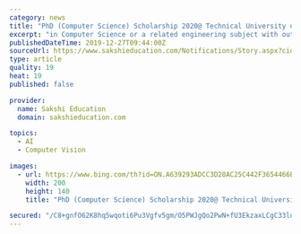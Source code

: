```yaml
---
category: news
title: "PhD (Computer Science) Scholarship 2020@ Technical University of Berlin, Germany"
excerpt: "in Computer Science or a related engineering subject with outstanding results excellent knowledge of and experience with computer vision, robotics, machine learning, control, object oriented programming and applied mathematics excellent written and spoken English skills; good command of German required; willingness to learn German is expected ..."
publishedDateTime: 2019-12-27T09:44:00Z
sourceUrl: https://www.sakshieducation.com/Notifications/Story.aspx?cid=54&sid=554&nid=253538
type: article
quality: 19
heat: 19
published: false

provider:
  name: Sakshi Education
  domain: sakshieducation.com

topics:
  - AI
  - Computer Vision

images:
  - url: https://www.bing.com/th?id=ON.A639293ADCC3D28AC25C442F3654466E
    width: 200
    height: 140
    title: "PhD (Computer Science) Scholarship 2020@ Technical University of Berlin, Germany"

secured: "/C8+gnfO62K8hq5wqoti6Pu3Vgfv5gm/O5PWJgQo2PwN+fU3EkzaxLCgC33lqI3YlllAwHA0bIxMxcyPtuM+x5T/gvw9jdIQZFs1WC2LmdGDJbBEuoU0vcG6hvDTehNkANRCKtiuZgkhsnaYtOhAO5tWOIEkmbqkb+dDZDWFN9JwVe5qa6kxbkTWkiQVFmoWYJzx5IoCPyCB1iFFQufoSYL/sGjCLEF5/olcpItU2trt355YfkVPWeeowq6+j/vdhUXWKkpvN9QHssQnYHGGpg==;ou8B2lcBptFhB6BD23WA3Q=="
---
```



